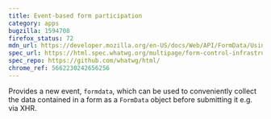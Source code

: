 ```yaml
---
title: Event-based form participation
category: apps
bugzilla: 1594708
firefox_status: 72
mdn_url: https://developer.mozilla.org/en-US/docs/Web/API/FormData/Using_FormData_Objects#Using_a_formdata_event
spec_url: https://html.spec.whatwg.org/multipage/form-control-infrastructure.html#the-formdataevent-interface
spec_repo: https://github.com/whatwg/html/
chrome_ref: 5662230242656256
---
```


Provides a new event, `formdata`, which can be used to conveniently collect the data contained in a form as a `FormData` object before submitting it e.g. via XHR.
